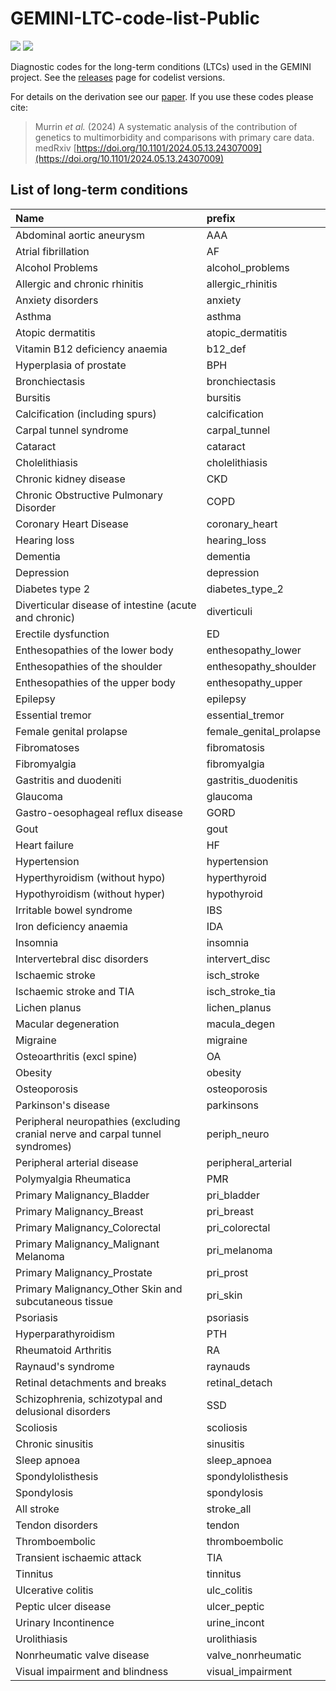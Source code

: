 # GEMINI-LTC-code-list-Public

[![](https://img.shields.io/badge/version-0.1.0-informational.svg)](https://github.com/GEMINI-multimorbidity/GEMINI-LTC-code-list-Public)
[![](https://img.shields.io/github/last-commit/GEMINI-multimorbidity/GEMINI-LTC-code-list-Public.svg)](https://github.com/GEMINI-multimorbidity/GEMINI-LTC-code-list-Public/commits/master)

Diagnostic codes for the long-term conditions (LTCs) used in the GEMINI project. See the [releases](https://github.com/GEMINI-multimorbidity/GEMINI-LTC-code-list-Public/releases) page for codelist versions.

For details on the derivation see our [paper](https://doi.org/10.1101/2024.05.13.24307009). If you use these codes please cite:

> Murrin _et al._ (2024) A systematic analysis of the contribution of genetics to multimorbidity and comparisons with primary care data. medRxiv [https://doi.org/10.1101/2024.05.13.24307009](https://doi.org/10.1101/2024.05.13.24307009)

## List of long-term conditions

|Name                                                                          |prefix                  |
|:-----------------------------------------------------------------------------|:-----------------------|
|Abdominal aortic aneurysm                                                     |AAA                     |
|Atrial fibrillation                                                           |AF                      |
|Alcohol Problems                                                              |alcohol_problems        |
|Allergic and chronic rhinitis                                                 |allergic_rhinitis       |
|Anxiety disorders                                                             |anxiety                 |
|Asthma                                                                        |asthma                  |
|Atopic dermatitis                                                             |atopic_dermatitis       |
|Vitamin B12 deficiency anaemia                                                |b12_def                 |
|Hyperplasia of prostate                                                       |BPH                     |
|Bronchiectasis                                                                |bronchiectasis          |
|Bursitis                                                                      |bursitis                |
|Calcification (including spurs)                                               |calcification           |
|Carpal tunnel syndrome                                                        |carpal_tunnel           |
|Cataract                                                                      |cataract                |
|Cholelithiasis                                                                |cholelithiasis          |
|Chronic kidney disease                                                        |CKD                     |
|Chronic Obstructive Pulmonary Disorder                                        |COPD                    |
|Coronary Heart Disease                                                        |coronary_heart          |
|Hearing loss                                                                  |hearing_loss            |
|Dementia                                                                      |dementia                |
|Depression                                                                    |depression              |
|Diabetes type 2                                                               |diabetes_type_2         |
|Diverticular disease of intestine (acute and chronic)                         |diverticuli             |
|Erectile dysfunction                                                          |ED                      |
|Enthesopathies of the lower body                                              |enthesopathy_lower      |
|Enthesopathies of the shoulder                                                |enthesopathy_shoulder   |
|Enthesopathies of the upper body                                              |enthesopathy_upper      |
|Epilepsy                                                                      |epilepsy                |
|Essential tremor                                                              |essential_tremor        |
|Female genital prolapse                                                       |female_genital_prolapse |
|Fibromatoses                                                                  |fibromatosis            |
|Fibromyalgia                                                                  |fibromyalgia            |
|Gastritis and duodeniti                                                       |gastritis_duodenitis    |
|Glaucoma                                                                      |glaucoma                |
|Gastro-oesophageal reflux disease                                             |GORD                    |
|Gout                                                                          |gout                    |
|Heart failure                                                                 |HF                      |
|Hypertension                                                                  |hypertension            |
|Hyperthyroidism (without hypo)                                                |hyperthyroid            |
|Hypothyroidism (without hyper)                                                |hypothyroid             |
|Irritable bowel syndrome                                                      |IBS                     |
|Iron deficiency anaemia                                                       |IDA                     |
|Insomnia                                                                      |insomnia                |
|Intervertebral disc disorders                                                 |intervert_disc          |
|Ischaemic stroke                                                              |isch_stroke             |
|Ischaemic stroke and TIA                                                      |isch_stroke_tia         |
|Lichen planus                                                                 |lichen_planus           |
|Macular degeneration                                                          |macula_degen            |
|Migraine                                                                      |migraine                |
|Osteoarthritis (excl spine)                                                   |OA                      |
|Obesity                                                                       |obesity                 |
|Osteoporosis                                                                  |osteoporosis            |
|Parkinson's disease                                                           |parkinsons              |
|Peripheral neuropathies (excluding cranial nerve and carpal tunnel syndromes) |periph_neuro            |
|Peripheral arterial disease                                                   |peripheral_arterial     |
|Polymyalgia Rheumatica                                                        |PMR                     |
|Primary Malignancy_Bladder                                                    |pri_bladder             |
|Primary Malignancy_Breast                                                     |pri_breast              |
|Primary Malignancy_Colorectal                                                 |pri_colorectal          |
|Primary Malignancy_Malignant Melanoma                                         |pri_melanoma            |
|Primary Malignancy_Prostate                                                   |pri_prost               |
|Primary Malignancy_Other Skin and subcutaneous tissue                         |pri_skin                |
|Psoriasis                                                                     |psoriasis               |
|Hyperparathyroidism                                                           |PTH                     |
|Rheumatoid Arthritis                                                          |RA                      |
|Raynaud's syndrome                                                            |raynauds                |
|Retinal detachments and breaks                                                |retinal_detach          |
|Schizophrenia, schizotypal and delusional disorders                           |SSD                     |
|Scoliosis                                                                     |scoliosis               |
|Chronic sinusitis                                                             |sinusitis               |
|Sleep apnoea                                                                  |sleep_apnoea            |
|Spondylolisthesis                                                             |spondylolisthesis       |
|Spondylosis                                                                   |spondylosis             |
|All stroke                                                                    |stroke_all              |
|Tendon disorders                                                              |tendon                  |
|Thromboembolic                                                                |thromboembolic          |
|Transient ischaemic attack                                                    |TIA                     |
|Tinnitus                                                                      |tinnitus                |
|Ulcerative colitis                                                            |ulc_colitis             |
|Peptic ulcer disease                                                          |ulcer_peptic            |
|Urinary Incontinence                                                          |urine_incont            |
|Urolithiasis                                                                  |urolithiasis            |
|Nonrheumatic valve disease                                                    |valve_nonrheumatic      |
|Visual impairment and blindness                                               |visual_impairment       |
